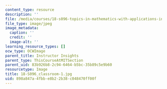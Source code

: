 ```yaml
---
content_type: resource
description: ''
file: /media/courses/18-s096-topics-in-mathematics-with-applications-in-finance-fall-2013/898a847a4fbbe8b22b38c048470ff00f_18-S096_classroom-1.jpg
file_type: image/jpeg
image_metadata:
  caption: ''
  credit: ''
  image-alt: ''
learning_resource_types: []
ocw_type: OCWImage
parent_title: Instructor Insights
parent_type: ThisCourseAtMITSection
parent_uid: 83b926b8-2c94-6464-b5bc-35b89c5e9b60
resourcetype: Image
title: 18-S096_classroom-1.jpg
uid: 898a847a-4fbb-e8b2-2b38-c048470ff00f
---
```

